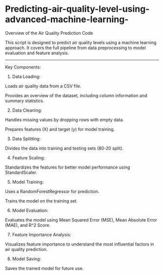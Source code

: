 # Predicting-air-quality-level-using-advanced-machine-learning-
Overview of the Air Quality Prediction Code

This script is designed to predict air quality levels using a machine learning approach. It covers the full pipeline from data preprocessing to model evaluation and feature analysis.


---

Key Components:

1. Data Loading:

Loads air quality data from a CSV file.

Provides an overview of the dataset, including column information and summary statistics.



2. Data Cleaning:

Handles missing values by dropping rows with empty data.

Prepares features (X) and target (y) for model training.



3. Data Splitting:

Divides the data into training and testing sets (80-20 split).



4. Feature Scaling:

Standardizes the features for better model performance using StandardScaler.



5. Model Training:

Uses a RandomForestRegressor for prediction.

Trains the model on the training set.



6. Model Evaluation:

Evaluates the model using Mean Squared Error (MSE), Mean Absolute Error (MAE), and R^2 Score.



7. Feature Importance Analysis:

Visualizes feature importance to understand the most influential factors in air quality prediction.



8. Model Saving:

Saves the trained model for future use.
